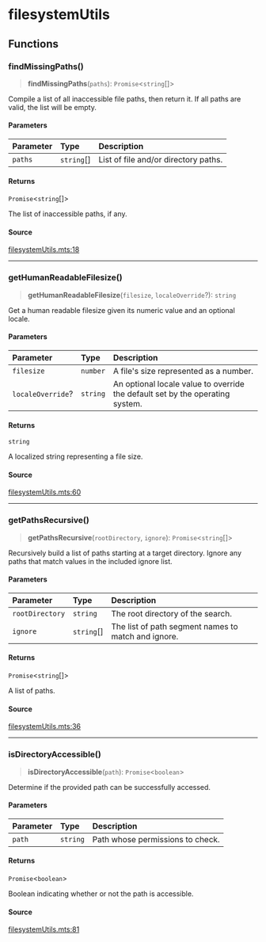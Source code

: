 # filesystemUtils

## Functions

### findMissingPaths()

> **findMissingPaths**(`paths`): `Promise`\<`string`[]\>

Compile a list of all inaccessible file paths, then return it. If all paths are valid, the list
will be empty.

#### Parameters

| Parameter | Type | Description |
| :------ | :------ | :------ |
| `paths` | `string`[] | List of file and/or directory paths. |

#### Returns

`Promise`\<`string`[]\>

The list of inaccessible paths, if any.

#### Source

[filesystemUtils.mts:18](https://github.com/mangs/bun-utils/blob/683fdb4c52f92638057898fc216664a757f980a1/utils/filesystemUtils.mts#L18)

***

### getHumanReadableFilesize()

> **getHumanReadableFilesize**(`filesize`, `localeOverride`?): `string`

Get a human readable filesize given its numeric value and an optional locale.

#### Parameters

| Parameter | Type | Description |
| :------ | :------ | :------ |
| `filesize` | `number` | A file's size represented as a number. |
| `localeOverride`? | `string` | An optional locale value to override the default set by the operating system. |

#### Returns

`string`

A localized string representing a file size.

#### Source

[filesystemUtils.mts:60](https://github.com/mangs/bun-utils/blob/683fdb4c52f92638057898fc216664a757f980a1/utils/filesystemUtils.mts#L60)

***

### getPathsRecursive()

> **getPathsRecursive**(`rootDirectory`, `ignore`): `Promise`\<`string`[]\>

Recursively build a list of paths starting at a target directory. Ignore any paths that match
values in the included ignore list.

#### Parameters

| Parameter | Type | Description |
| :------ | :------ | :------ |
| `rootDirectory` | `string` | The root directory of the search. |
| `ignore` | `string`[] | The list of path segment names to match and ignore. |

#### Returns

`Promise`\<`string`[]\>

A list of paths.

#### Source

[filesystemUtils.mts:36](https://github.com/mangs/bun-utils/blob/683fdb4c52f92638057898fc216664a757f980a1/utils/filesystemUtils.mts#L36)

***

### isDirectoryAccessible()

> **isDirectoryAccessible**(`path`): `Promise`\<`boolean`\>

Determine if the provided path can be successfully accessed.

#### Parameters

| Parameter | Type | Description |
| :------ | :------ | :------ |
| `path` | `string` | Path whose permissions to check. |

#### Returns

`Promise`\<`boolean`\>

Boolean indicating whether or not the path is accessible.

#### Source

[filesystemUtils.mts:81](https://github.com/mangs/bun-utils/blob/683fdb4c52f92638057898fc216664a757f980a1/utils/filesystemUtils.mts#L81)
